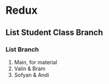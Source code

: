 # Redux

## List Student Class Branch
### List Branch
<ol>
    <li> Main, for material</li>
  <li>Valin & Bram</li>
  <li>Sofyan & Andi</li>
</ol>
